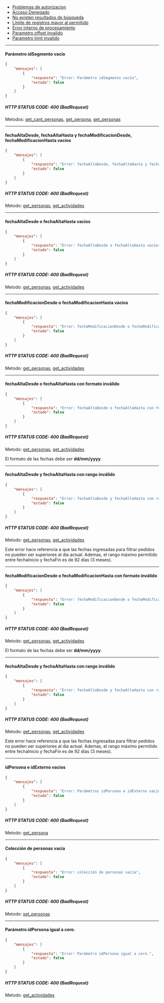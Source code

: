 * [Problemas de autorizacion](https://github.com/bebeto-fidelitytools/FidelitytoolsWS/blob/master/docs/bad_request_autorizacion.md)
* [Acceso Denegado](https://github.com/bebeto-fidelitytools/FidelitytoolsWS/blob/master/docs/bad_request_general.md#acceso-denegado)
* [No existen resultados de búsqueda](https://github.com/bebeto-fidelitytools/FidelitytoolsWS/blob/master/docs/bad_request_general.md#no-existen-resultados-de-b%C3%BAsqueda)
* [Límite de registros mayor al permitido](https://github.com/bebeto-fidelitytools/FidelitytoolsWS/blob/master/docs/bad_request_general.md#l%C3%ADmite-de-registros-mayor-al-permitido)
* [Error interno de procesamiento](https://github.com/bebeto-fidelitytools/FidelitytoolsWS/blob/master/docs/bad_request_general.md#error-interno-de-procesamiento)
* [Parametro offset invalido](https://github.com/bebeto-fidelitytools/FidelitytoolsWS/blob/master/docs/bad_request_general.md#par%C3%A1metro-offset-inv%C3%A1lido)
* [Parametro limit invalido](https://github.com/bebeto-fidelitytools/FidelitytoolsWS/blob/master/docs/bad_request_general.md#par%C3%A1metro-limit-inv%C3%A1lido)
___
#### Parámetro idSegmento vacío
```json
{
    "mensajes": [
        {
            "respuesta": "Error: Parámetro idSegmento vacío",
            "estado": false
        }
    ]
}
```
##### HTTP STATUS CODE: 400 (BadRequest)
Metodos: [get_cant_personas](https://github.com/bebeto-fidelitytools/FidelitytoolsWS/blob/master/docs/segmentacion/get_cant_personas.md), [get_persona](https://github.com/bebeto-fidelitytools/FidelitytoolsWS/blob/master/docs/segmentacion/get_persona.md), [get_personas](https://github.com/bebeto-fidelitytools/FidelitytoolsWS/blob/master/docs/segmentacion/get_personas.md)
___
#### fechaAltaDesde, fechaAltaHasta y fechaModificacionDesde, fechaModificacionHasta vacíos
```json
{
    "mensajes": [
        {
            "respuesta": "Error: fechaAltaDesde, fechaAltaHasta y fechaModificacionDesde, fechaModificacionHasta vacíos",
            "estado": false
        }
    ]
}
```
##### HTTP STATUS CODE: 400 (BadRequest)
Metodo: [get_personas](https://github.com/bebeto-fidelitytools/FidelitytoolsWS/blob/master/docs/segmentacion/get_personas.md), [get_actividades](https://github.com/bebeto-fidelitytools/FidelitytoolsWS/blob/master/docs/segmentacion/get_actividades.md)
___
#### fechaAltaDesde o fechaAltaHasta vacíos
```json
{
    "mensajes": [
        {
            "respuesta": "Error: fechaAltaDesde o fechaAltaHasta vacíos",
            "estado": false
        }
    ]
}
```
##### HTTP STATUS CODE: 400 (BadRequest)
Metodo: [get_personas](https://github.com/bebeto-fidelitytools/FidelitytoolsWS/blob/master/docs/segmentacion/get_personas.md), [get_actividades](https://github.com/bebeto-fidelitytools/FidelitytoolsWS/blob/master/docs/segmentacion/get_actividades.md)
___
#### fechaModificacionDesde o fechaModificacionHasta vacíos
```json
{
    "mensajes": [
        {
            "respuesta": "Error: fechaModificacionDesde o fechaModificacionHasta vacíos",
            "estado": false
        }
    ]
}
```
##### HTTP STATUS CODE: 400 (BadRequest)
Metodo: [get_personas](https://github.com/bebeto-fidelitytools/FidelitytoolsWS/blob/master/docs/segmentacion/get_personas.md), [get_actividades](https://github.com/bebeto-fidelitytools/FidelitytoolsWS/blob/master/docs/segmentacion/get_actividades.md)
___
#### fechaAltaDesde o fechaAltaHasta con formato inválido
```json
{
    "mensajes": [
        {
            "respuesta": "Error: fechaAltaDesde o fechaAltaHasta con formato inválido",
            "estado": false
        }
    ]
}
```
##### HTTP STATUS CODE: 400 (BadRequest)
Metodo: [get_personas](https://github.com/bebeto-fidelitytools/FidelitytoolsWS/blob/master/docs/segmentacion/get_personas.md), [get_actividades](https://github.com/bebeto-fidelitytools/FidelitytoolsWS/blob/master/docs/segmentacion/get_actividades.md)

El formato de las fechas debe ser **dd/mm/yyyy**.
___
#### fechaAltaDesde y fechaAltaHasta con rango inválido
```json
{
    "mensajes": [
        {
            "respuesta": "Error: fechaAltaDesde y fechaAltaHasta con rango inválido.",
            "estado": false
        }
    ]
}
```
##### HTTP STATUS CODE: 400 (BadRequest)
Metodo: [get_personas](https://github.com/bebeto-fidelitytools/FidelitytoolsWS/blob/master/docs/segmentacion/get_personas.md), [get_actividades](https://github.com/bebeto-fidelitytools/FidelitytoolsWS/blob/master/docs/segmentacion/get_actividades.md)

Este error hace referencia a que las fechas ingresadas para filtrar pedidos no pueden ser superiores al dia actual. Ademas, el rango máximo permitido entre fechaInicio y fechaFin es de 92 días (3 meses).
___

#### fechaModificacionDesde o fechaModificacionHasta con formato inválido
```json
{
    "mensajes": [
        {
            "respuesta": "Error: fechaModificacionDesde o fechaModificacionHasta con formato inválido",
            "estado": false
        }
    ]
}
```
##### HTTP STATUS CODE: 400 (BadRequest)
Metodo: [get_personas](https://github.com/bebeto-fidelitytools/FidelitytoolsWS/blob/master/docs/segmentacion/get_personas.md), [get_actividades](https://github.com/bebeto-fidelitytools/FidelitytoolsWS/blob/master/docs/segmentacion/get_actividades.md)

El formato de las fechas debe ser **dd/mm/yyyy**.
___
#### fechaAltaDesde y fechaAltaHasta con rango inválido
```json
{
    "mensajes": [
        {
            "respuesta": "Error: fechaAltaDesde y fechaAltaHasta con rango inválido.",
            "estado": false
        }
    ]
}
```
##### HTTP STATUS CODE: 400 (BadRequest)
Metodo: [get_personas](https://github.com/bebeto-fidelitytools/FidelitytoolsWS/blob/master/docs/segmentacion/get_personas.md), [get_actividades](https://github.com/bebeto-fidelitytools/FidelitytoolsWS/blob/master/docs/segmentacion/get_actividades.md)

Este error hace referencia a que las fechas ingresadas para filtrar pedidos no pueden ser superiores al dia actual. Ademas, el rango máximo permitido entre fechaInicio y fechaFin es de 92 días (3 meses).
___
#### idPersona e idExterno vacios
```json
{
    "mensajes": [
        {
            "respuesta": "Error: Parámetros idPersona e idExterno vacios",
            "estado": false
        }
    ]
}
```
##### HTTP STATUS CODE: 400 (BadRequest)
Metodo: [get_persona](https://github.com/bebeto-fidelitytools/FidelitytoolsWS/blob/master/docs/segmentacion/get_persona.md)
___
#### Colección de personas vacía
```json
{
    "mensajes": [
        {
            "respuesta": "Error: colección de personas vacía",
            "estado": false
        }
    ]
}
```
##### HTTP STATUS CODE: 400 (BadRequest)
Metodo: [set_personas](https://github.com/bebeto-fidelitytools/FidelitytoolsWS/blob/master/docs/segmentacion/set_personas.md)
___
#### Parámetro idPersona igual a cero.
```json
{
    "mensajes": [
        {
            "respuesta": "Error: Parámetro idPersona igual a cero.",
            "estado": false
        }
    ]
}
```
##### HTTP STATUS CODE: 400 (BadRequest)
Metodo: [get_actividades](https://github.com/bebeto-fidelitytools/FidelitytoolsWS/blob/master/docs/segmentacion/get_actividades.md)

